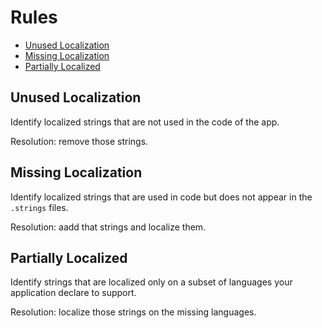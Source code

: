 # Rules

* [Unused Localization](#unused-localization)
* [Missing Localization](#missing-localization)
* [Partially Localized](#partial-localization)

## Unused Localization

Identify localized strings that are not used in the code of the app.

Resolution: remove those strings.

## Missing Localization

Identify localized strings that are used in code but does not appear in the `.strings` files.

Resolution: aadd that strings and localize them.

## Partially Localized

Identify strings that are localized only on a subset of languages your application declare to support.

Resolution: localize those strings on the missing languages.
